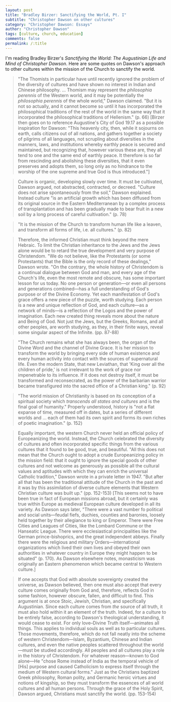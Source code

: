 ```yaml
---
layout: post
title: "Bradley Birzer: Sanctifying the World, Pt. I"
subtitle: "Christopher Dawson on other cultures"
category: "Christopher Dawson: Essays"
author: "Christopher Dawson"
tags: [culture, church, education]
comments: false
permalink: /:title
---
```


I'm reading Bradley Birzer's *Sanctifying the World: The Augustinian Life and Mind of Christopher Dawson*. Here are some quotes on Dawson's approach to other cultures within the mission of the Church to sanctify the world.

> "The Thomists in particular have until recently ignored the problem of the diversity of cultures and have shown no interest in Indian and Chinese philosophy. ... Thomism may represent the *philosophia perennis* of the Western world, and it may be potentially the *philosophia perennis* of the whole world," Dawson claimed. "But it is not so actually, and it cannot become so until it has incorporated the philosophical traditions of the rest of the world in the same way that it incorporated the philosophical traditions of Hellenism." (p. 66) [Birzer then goes on to reference Augustine's City of God 19.17 as a possible inspiration for Dawson: "This heavenly city, then, while it sojourns on earth, calls citizens out of all nations, and gathers together a society of pilgrims of all languages, not scrupling about diversities in the manners, laws, and institutions whereby earthly peace is secured and maintained, but recognizing that, however various these are, they all tend to one and the same end of earthly peace.  It therefore is so far from rescinding and abolishing these diversities, that it even preserves and adopts them, so long only as no hindrance to the worship of the one supreme and true God is thus introduced."]

> Culture is organic, developing slowly over time. It must be cultivated, Dawson argued, not abstracted, contracted, or decreed. "Culture does not arise spontaneously from the soil," Dawson explained. Instead culture "is an artificial growth which has been diffused from its original source in the Eastern Mediterranean by a complex process of transplantation and has been gradually made to bear fruit in a new soil by a long process of careful cultivation." (p. 78)

> "It is the mission of the Church to transform human life like a leaven, and transform all forms of life, i.e. all cultures." (p. 82)

> Therefore, the informed Christian must think beyond the mere Hebraic. To limit the Christian inheritance to the Jews and the Jews alone would be to retard the true development and very purpose of Christendom. "We do not believe, like the Protestants (or some Protestants) that the Bible is the only record of these dealings," Dawson wrote. "On the contrary, the whole history of Christendom is a continual dialogue between God and man, and every age of the Church's life, even the most remote and obscure, has some important lesson for us today. No one person or generation—or even all persons and generations combined—has a full understanding of God's purpose or of the Divine Economy. Yet each manifestation of God's grace offers a new piece of the puzzle, worth studying. Each person is a new and unique reflection of God, and each culture—as a network of minds—is a reflection of the Logos and the power of imagination. Each new created thing reveals more about the nature and Being of God. Not just the Jews, but the Greeks, Romans, and all other peoples, are worth studying, as they, in their finite ways, reveal some singular aspect of the Infinite. (pp. 87-88)

> "The Church remains what she has always been, the organ of the Divine Word and the channel of Divine Grace. It is her mission to transform the world by bringing every side of human existence and every human activity into contact with the sources of supernatural life. Even the modern State, that new Leviathan, that 'King over all the children of pride,' is not irrelevant to the work of grace nor impenetrable to its influence. If it does not destroy itself, it must be transformed and reconsecrated, as the power of the barbarian warrior became transfigured into the sacred office of a Christian king." (p. 92)

> "The world mission of Christianity is based on its conception of a spiritual society which *transcends all states and cultures* and is the final goal of humanity." Properly understood, history is "not a flat expanse of time, measured off in dates, but a series of different worlds and ... each of them had its own spirit and forms its own riches of poetic imagination." (p. 152)

> Equally important, the western Church never held an official policy of Europeanizing the world. Instead, the Church celebrated the diversity of cultures and often incorporated specific things from the various cultures that it found to be good, true, and beautiful. "All this does not mean that the Church ought to adopt a crude Europeanizing policy in the mission field: that it ought to ignore the special goods of other cultures and not welcome as generously as possible all the cultural values and aptitudes with which they can enrich the universal Catholic tradition," Dawson wrote in a private letter in 1947. "But after all that has been the traditional attitude of the Church in the past and it was by this assimilation of diverse culture elements that Western Christian culture was built up." (pp. 152-153) [This seems not to have been true in fact of European missions abroad, but it certainly was true within Europe as medieval European culture developed in all its variety. As Dawson says later, "There were a vast number fo political and social units—feudal fiefs, duchies, counties and baronies, loosely held together by their allegiance to king or Emperor. There were Free Cities and Leagues of Cities, like the Lombard Commune or the Hanseatic League. There were ecclesiastical principalities like the German prince-bishoprics, and the great independent abbeys. Finally there were the religious and military Orders—international organizations which lived their own lives and obeyed their own authorities in whatever country in Europe they might happen to be situated" (p. 170). As Dawson elsewhere notes, monasticism was originally an Eastern phenomenon which became central to Western culture.]

> If one accepts that God with absolute sovereignty created the universe, as Dawson believed, then one must also accept that every culture comes originally from God and, therefore, reflects God in some fashion, however obscure, fallen, and difficult to find. This argument is at once Stoic, Jewish, Christian, and specifically Augustinian. Since each culture comes from *the* source of all truth, it must also hold within it an element of the truth. Indeed, for a culture to be entirely false, according to Dawson's theological understanding, it would cease to exist. For only love–Divine Truth itself—animates all things. This applies to individual souls as well as to particular cultures. Those movements, therefore, which do not fall neatly into the scheme of western Christendom—Islam, Byzantium, Chinese and Indian cultures, and even the native peoples scattered throughout the world—must be studied accordingly. All peoples and all cultures play a role in the history of Christendom. For whatever reason—known to God alone—He "chose Rome instead of India as the temporal vehicle of [His] purpose and caused Catholicism to express itself through the medium of Western cultural forms." Just as the Christians baptized Greek philosophy, Roman polity, and Germanic heroic virtues and notions of kingship, so they must transform the essences of all world cultures and all human persons. Through the grace of the Holy Spirit, Dawson argued, Christians must sanctify the world. (pp. 153-154)